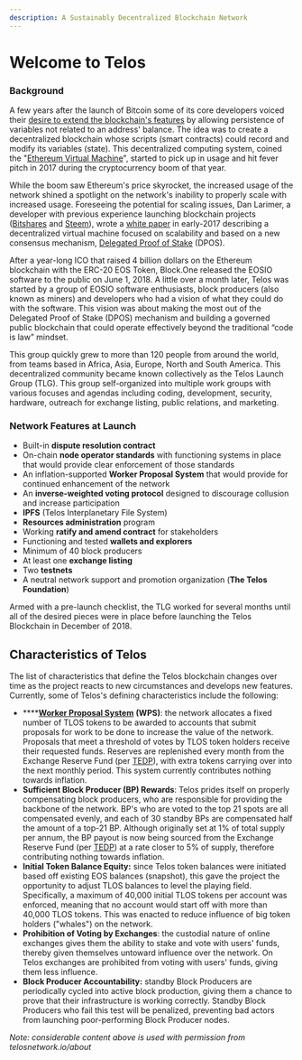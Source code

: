 ```yaml
---
description: A Sustainably Decentralized Blockchain Network
---
```


# Welcome to Telos

### Background

A few years after the launch of Bitcoin some of its core developers voiced their [desire to extend the blockchain's features](https://bitcointalk.org/index.php?topic=428589.0) by allowing persistence of variables not related to an address' balance. The idea was to create a decentralized blockchain whose scripts \(smart contracts\) could record and modify its variables \(state\). This decentralized computing system, coined the "[Ethereum Virtual Machine](https://github.com/ethereum/wiki/wiki/white-paper)", started to pick up in usage and hit fever pitch in 2017 during the cryptocurrency boom of that year.

While the boom saw Ethereum's price skyrocket, the increased usage of the network shined a spotlight on the network's inability to properly scale with increased usage. Foreseeing the potential for scaling issues, Dan Larimer, a developer with previous experience launching blockchain projects \([Bitshares](https://bitshares.org/) and [Steem](https://steem.com/)\), wrote a [white paper](https://github.com/EOSIO/Documentation/blob/master/TechnicalWhitePaper.md) in early-2017 describing a decentralized virtual machine focused on scalability and based on a new consensus mechanism, [Delegated Proof of Stake](https://steemit.com/dpos/@dantheman/dpos-consensus-algorithm-this-missing-white-paper) \(DPOS\).

After a year-long ICO that raised 4 billion dollars on the Ethereum blockchain with the ERC-20 EOS Token, Block.One released the EOSIO software to the public on June 1, 2018. A little over a month later, Telos was started by a group of EOSIO software enthusiasts, block producers \(also known as miners\) and developers who had a vision of what they could do with the software. This vision was about making the most out of the Delegated Proof of Stake \(DPOS\) mechanism and building a governed public blockchain that could operate effectively beyond the traditional “code is law” mindset.

This group quickly grew to more than 120 people from around the world, from teams based in Africa, Asia, Europe, North and South America. This decentralized community became known collectively as the Telos Launch Group \(TLG\). This group self-organized into multiple work groups with various focuses and agendas including coding, development, security, hardware, outreach for exchange listing, public relations, and marketing.

### Network Features at Launch

* Built-in **dispute resolution contract**
* On-chain **node operator standards** with functioning systems in place that would provide clear enforcement of those standards
* An inflation-supported **Worker Proposal System** that would provide for continued enhancement of the network
* An **inverse-weighted voting protocol** designed to discourage collusion and increase participation
* **IPFS** \(Telos Interplanetary File System\)
* **Resources administration** program
* Working **ratify and amend contract** for stakeholders
* Functioning and tested **wallets and explorers**
* Minimum of 40 block producers
* At least one **exchange listing**
* Two **testnets**
* A neutral network support and promotion organization \(**The Telos Foundation**\)

Armed with a pre-launch checklist, the TLG worked for several months until all of the desired pieces were in place before launching the Telos Blockchain in December of 2018.

## Characteristics of Telos

The list of characteristics that define the Telos blockchain changes over time as the project reacts to new circumstances and develops new features. Currently, some of Telos's defining characteristics include the following:

* \*\*\*\*[**Worker Proposal System**](https://medium.com/telos-foundation/telos-user-guide-tutorial-worker-proposals-b9b5f422ef08) **\(WPS\)**: the network allocates a fixed number of TLOS tokens to be awarded to accounts that submit proposals for work to be done to increase the value of the network. Proposals that meet a threshold of votes by TLOS token holders receive their requested funds. Reserves are replenished every month from the Exchange Reserve Fund \(per [TEDP](https://medium.com/@goodblock_info/understanding-the-telos-economic-development-plan-bd42d4666374)\), with extra tokens carrying over into the next monthly period. This system currently contributes nothing towards inflation.
* **Sufficient Block Producer \(BP\) Rewards**: Telos prides itself on properly compensating block producers, who are responsible for providing the backbone of the network. BP's who are voted to the top 21 spots are all compensated evenly, and each of 30 standby BPs are compensated half the amount of a top-21 BP. Although originally set at 1% of total supply per annum, the BP payout is now being sourced from the Exchange Reserve Fund \(per [TEDP](https://medium.com/@goodblock_info/understanding-the-telos-economic-development-plan-bd42d4666374)\) at a rate closer to 5% of supply, therefore contributing nothing towards inflation.
* **Initial Token Balance Equity:** since Telos token balances were initiated based off existing EOS balances \(snapshot\), this gave the project the opportunity to adjust TLOS balances to level the playing field. Specifically, a maximum of 40,000 initial TLOS tokens per account was enforced, meaning that no account would start off with more than 40,000 TLOS tokens. This was enacted to reduce influence of big token holders \("whales"\) on the network.
* **Prohibition of Voting by Exchanges**: the custodial nature of online exchanges gives them the ability to stake and vote with users' funds, thereby given themselves untoward influence over the network. On Telos exchanges are prohibited from voting with users' funds, giving them less influence.
* **Block Producer Accountability:** standby Block Producers are periodically cycled into active block production, giving them a chance to prove that their infrastructure is working correctly. Standby Block Producers who fail this test will be penalized, preventing bad actors from launching poor-performing Block Producer nodes.

_Note: considerable content above is used with permission from telosnetwork.io/about_

